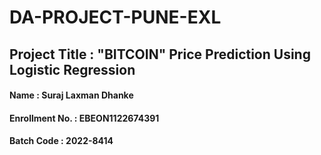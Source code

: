 # DA-PROJECT-PUNE-EXL
## Project Title : "BITCOIN" Price Prediction Using Logistic Regression
#### Name : Suraj Laxman Dhanke
#### Enrollment No. : EBEON1122674391
#### Batch Code : 2022-8414

